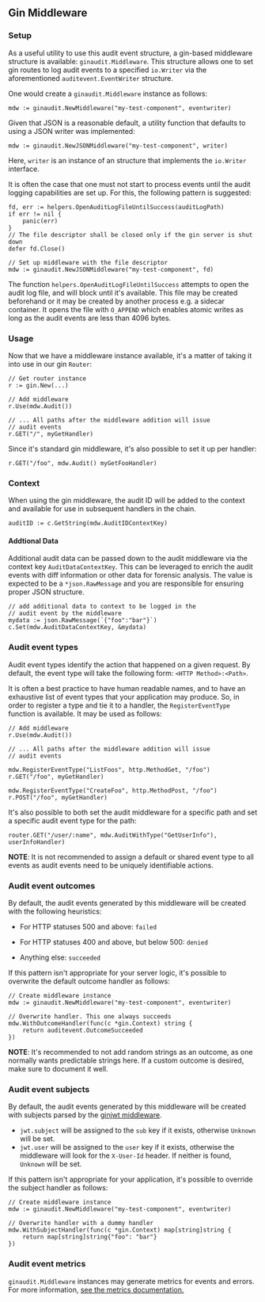 ## Gin Middleware

### Setup

As a useful utility to use this audit event structure, a gin-based middleware structure is available:
`ginaudit.Middleware`. This structure allows one to set gin routes to log audit events to a
specified `io.Writer` via the aforementioned `auditevent.EventWriter` structure.

One would create a `ginaudit.Middleware` instance as follows:

```golang
mdw := ginaudit.NewMiddleware("my-test-component", eventwriter)
```

Given that JSON is a reasonable default, a utility function that defaults to using
a JSON writer was implemented:

```golang
mdw := ginaudit.NewJSONMiddleware("my-test-component", writer)
```

Here, `writer` is an instance of an structure that implements the `io.Writer` interface.

It is often the case that one must not start to process events until the audit logging
capabilities are set up. For this, the following pattern is suggested:

```golang
fd, err := helpers.OpenAuditLogFileUntilSuccess(auditLogPath)
if err != nil {
    panic(err)
}
// The file descriptor shall be closed only if the gin server is shut down
defer fd.Close()

// Set up middleware with the file descriptor
mdw := ginaudit.NewJSONMiddleware("my-test-component", fd)
```

The function `helpers.OpenAuditLogFileUntilSuccess` attempts to open the audit log
file, and will block until it's available. This file may be created beforehand or it
may be created by another process e.g. a sidecar container. It opens the file with
`O_APPEND` which enables atomic writes as long as the audit events are less than 4096 bytes.

### Usage

Now that we have a middleware instance available, it's a matter of taking it into
use in our gin `Router`:

```golang
// Get router instance
r := gin.New(...)

// Add middleware
r.Use(mdw.Audit())

// ... All paths after the middleware addition will issue
// audit events
r.GET("/", myGetHandler)
```

Since it's standard gin middleware, it's also possible to set it up per handler:

```golang
r.GET("/foo", mdw.Audit() myGetFooHandler)
```

### Context

When using the gin middleware, the audit ID will be added to the context and available for use in subsequent handlers in the chain.

```golang
auditID := c.GetString(mdw.AuditIDContextKey)
```

#### Addtional Data

Additional audit data can be passed down to the audit middleware via the context key
`AuditDataContextKey`.  This can be leveraged to enrich the audit events with
diff information or other data for forensic analysis.  The value is expected to be
a `*json.RawMessage` and you are responsible for ensuring proper JSON structure.

```golang
// add additional data to context to be logged in the
// audit event by the middleware
mydata := json.RawMessage(`{"foo":"bar"}`)
c.Set(mdw.AuditDataContextKey, &mydata)
```

### Audit event types

Audit event types identify the action that happened on a given request.
By default, the event type will take the following form: `<HTTP Method>:<Path>`.

It is often a best practice to have human readable names, and to have an exhaustive
list of event types that your application may produce. So, in order to
register a type and tie it to a handler, the `RegisterEventType` function is available.
It may be used as follows:

```golang
// Add middleware
r.Use(mdw.Audit())

// ... All paths after the middleware addition will issue
// audit events

mdw.RegisterEventType("ListFoos", http.MethodGet, "/foo")
r.GET("/foo", myGetHandler)

mdw.RegisterEventType("CreateFoo", http.MethodPost, "/foo")
r.POST("/foo", myGetHandler)
```

It's also possible to both set the audit middleware for a specific path and
set a specific audit event type for the path:

```golang
router.GET("/user/:name", mdw.AuditWithType("GetUserInfo"), userInfoHandler)
```

**NOTE**: It is not recommended to assign a default or shared event type
to all events as audit events need to be uniquely identifiable
actions.

### Audit event outcomes

By default, the audit events generated by this middleware will be created
with the following heuristics:

* For HTTP statuses 500 and above: `failed`

* For HTTP statuses 400 and above, but below 500: `denied`

* Anything else: `succeeded`

If this pattern isn't appropriate for your server logic, it's possible to overwrite
the default outcome handler as follows:

```golang
// Create middleware instance
mdw := ginaudit.NewMiddleware("my-test-component", eventwriter)

// Overwrite handler. This one always succeeds
mdw.WithOutcomeHandler(func(c *gin.Context) string {
    return auditevent.OutcomeSucceeded
})
```

**NOTE**: It's recommended to not add random strings as an outcome, as one
normally wants predictable strings here. If a custom outcome is desired, make
sure to document it well.

### Audit event subjects

By default, the audit events generated by this middleware will be created with subjects parsed by the [ginjwt middleware](github.com/metal-toolbox/hollow-toolbox/ginjwt).

* `jwt.subject` will be assigned to the `sub` key if it exists, otherwise `Unknown` will be set.
* `jwt.user` will be assigned to the `user` key if it exists, otherwise the middleware will
  look for the `X-User-Id` header.  If neither is found, `Unknown` will be set.

If this pattern isn't appropriate for your application, it's possible to override the subject
handler as follows:

```golang
// Create middleware instance
mdw := ginaudit.NewMiddleware("my-test-component", eventwriter)

// Overwrite handler with a dummy handler
mdw.WithSubjectHandler(func(c *gin.Context) map[string]string {
    return map[string]string{"foo": "bar"}
})
```

### Audit event metrics

`ginaudit.Middleware` instances may generate metrics for events and errors.
For more information, [see the metrics documentation.](metrics.md)